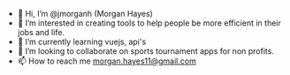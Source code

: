 - 👋 Hi, I’m @jmorganh (Morgan Hayes)
- 👀 I’m interested in creating tools to help people be more efficient in their jobs and life.
- 🌱 I’m currently learning vuejs, api's
- 💞️ I’m looking to collaborate on sports tournament apps for non profits.
- 📫 How to reach me morgan.hayes11@gmail.com

<!---
jmorganh/jmorganh is a ✨ special ✨ repository because its `README.md` (this file) appears on your GitHub profile.
You can click the Preview link to take a look at your changes.
--->
